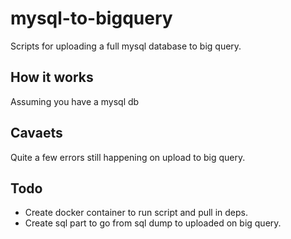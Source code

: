 # mysql-to-bigquery
Scripts for uploading a full mysql database to big query.


## How it works

Assuming you have a mysql db 


## Cavaets

Quite a few errors still happening on upload to big query.


## Todo

- Create docker container to run script and pull in deps.
- Create sql part to go from sql dump to uploaded on big query.
